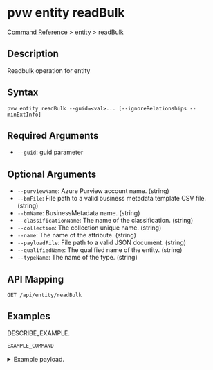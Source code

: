 # pvw entity readBulk
[Command Reference](../../../README.md#command-reference) > [entity](./main.md) > readBulk

## Description
Readbulk operation for entity

## Syntax
```
pvw entity readBulk --guid=<val>... [--ignoreRelationships --minExtInfo]
```

## Required Arguments
- `--guid`: guid parameter

## Optional Arguments
- `--purviewName`: Azure Purview account name. (string)
- `--bmFile`: File path to a valid business metadata template CSV file. (string)
- `--bmName`: BusinessMetadata name. (string)
- `--classificationName`: The name of the classification. (string)
- `--collection`: The collection unique name. (string)
- `--name`: The name of the attribute. (string)
- `--payloadFile`: File path to a valid JSON document. (string)
- `--qualifiedName`: The qualified name of the entity. (string)
- `--typeName`: The name of the type. (string)

## API Mapping
 >  > []()
```
GET /api/entity/readBulk
```

## Examples
DESCRIBE_EXAMPLE.
```powershell
EXAMPLE_COMMAND
```
<details><summary>Example payload.</summary>
<p>

```json
PASTE_JSON_HERE
```
</p>
</details>